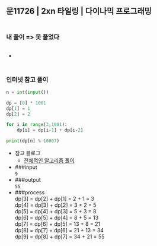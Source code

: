 ## 문11726 | 2xn 타일링 | 다이나믹 프로그래밍

### <br>내 풀이 => 못 풀었다
```python

```
+

### <br>인터넷 참고 풀이
```python
n = int(input())

dp = [0] * 1001
dp[1] = 1
dp[2] = 2

for i in range(3,1001):
    dp[i] = dp[i-1] + dp[i-2]

print(dp[n] % 10007)
```
+ 참고 블로그
    - [전체적인 알고리즘 풀이](https://kyoung-jnn.tistory.com/entry/%EB%B0%B1%EC%A4%8011726%EB%B2%88%ED%8C%8C%EC%9D%B4%EC%8D%ACPython-2xn-%ED%83%80%EC%9D%BC%EB%A7%81-DP)
+ ###input<br>
    `9`
+ ###output<br>
    `55`
+ ###process<br>
    dp[3] = dp[2] + dp[1] = 2 + 1 = 3    
    dp[4] = dp[3] + dp[2] = 3 + 2 = 5    
    dp[5] = dp[4] + dp[3] = 5 + 3 = 8      
    dp[6] = dp[5] + dp[4] = 8 + 5 = 13       
    dp[7] = dp[6] + dp[5] = 13 + 8 = 21      
    dp[8] = dp[7] + dp[6] = 21 + 13 = 34        
    dp[9] = dp[8] + dp[7] = 34 + 21 = 55   